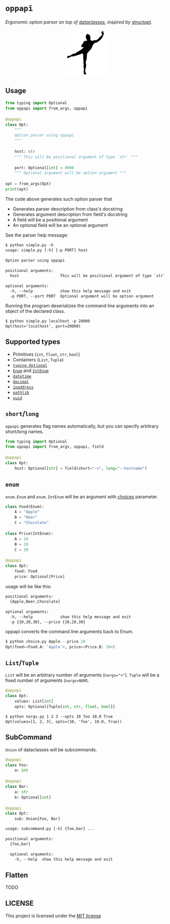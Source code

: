 # `oppapī`

*Ergonomic option parser on top of [dataclasses](https://docs.python.org/3/library/dataclasses.html), inspired by [structopt](https://github.com/TeXitoi/structopt).*

<p align="center">
  <img src="logo.png" width=25% />
</p>

## Usage

```python
from typing import Optional
from oppapi import from_args, oppapi

@oppapi
class Opt:
    """
    Option parser using oppapi
    """

    host: str
    """ This will be positional argument of type `str` """

    port: Optional[int] = 8000
    """ Optional argument will be option argument """

opt = from_args(Opt)
print(opt)
```

The code above generates such option parser that
* Generates parser description from class's docstring
* Generates argument description from field's docstring
* A field will be a positional argument
* An optional field will be an optional argument

See the parser help message:

```
$ python simple.py -h
usage: simple.py [-h] [-p PORT] host

Option parser using oppapi

positional arguments:
  host                  This will be positional argument of type `str`

optional arguments:
  -h, --help            show this help message and exit
  -p PORT, --port PORT  Optional argument will be option argument
```

Running the program deserializes the command line arguments into an object of the declared class.

```
$ python simple.py localhost -p 20000
Opt(host='localhost', port=20000)
```

## Supported types

* Primitives (`int`, `float`, `str`, `bool`)
* Containers (`List`, `Tuple`)
* [`typing.Optional`](https://docs.python.org/3/library/typing.html#typing.Optional)
* [`Enum`](https://docs.python.org/3/library/enum.html#enum.Enum) and [`IntEnum`](https://docs.python.org/3/library/enum.html#enum.IntEnum)
* [`datetime`](https://github.com/yukinarit/oppapi/blob/main/examples/mod_datetime.py)
* [`decimal`](https://github.com/yukinarit/oppapi/blob/main/examples/mod_decimal.py)
* [`ipaddress`](https://github.com/yukinarit/oppapi/blob/main/examples/mod_ipaddress.py)
* [`pathlib`](https://github.com/yukinarit/oppapi/blob/main/examples/mod_path.py)
* [`uuid`](https://github.com/yukinarit/oppapi/blob/main/examples/mod_uuid.py)


## `short`/`long`

`oppapi` generates flag names automatically, but you can specify arbitrary short/long names.

```python
from typing import Optional
from oppapi import from_args, oppapi, field

@oppapi
class Opt:
    host: Optional[str] = field(short="-n", long="--hostname")
```

## `enum`

`enum.Enum` and `enum.IntEnum` will be an argument with [choices](https://docs.python.org/3/library/argparse.html#choices) parameter.

```python
class Food(Enum):
    A = "Apple"
    B = "Beer"
    C = "Chocolate"

class Price(IntEnum):
    A = 10
    B = 20
    C = 30

@oppapi
class Opt:
    food: Food
    price: Optional[Price]
```

usage will be like this:
```
positional arguments:
  {Apple,Beer,Chocolate}

optional arguments:
  -h, --help            show this help message and exit
  -p {10,20,30}, --price {10,20,30}
```

oppapi converts the command line arguments back to Enum.

```python
$ python choice.py Apple --price 20
Opt(food=<Food.A: 'Apple'>, price=<Price.B: 20>)
```

## `List`/`Tuple`

`List` will be an arbitrary number of arguments (`nargs="+"`). `Tuple` will be a fixed number of arguments (`nargs=NUM`).

```python
@oppapi
class Opt:
    values: List[int]
    opts: Optional[Tuple[int, str, float, bool]]
```

```
$ python nargs.py 1 2 3 --opts 10 foo 10.0 True
Opt(values=[1, 2, 3], opts=(10, 'foo', 10.0, True))
```

## SubCommand

`Union` of dataclasses will be subcommands.

```python
@oppapi
class Foo:
    a: int

@oppapi
class Bar:
    a: str
    b: Optional[int]

@oppapi
class Opt:
    sub: Union[Foo, Bar]

```

```
usage: subcommand.py [-h] {foo,bar} ...

positional arguments:
  {foo,bar}

  optional arguments:
    -h, --help  show this help message and exit
```

## Flatten

TODO

## LICENSE

This project is licensed under the [MIT license](https://github.com/yukinarit/oppapi/blob/main/LICENSE)
